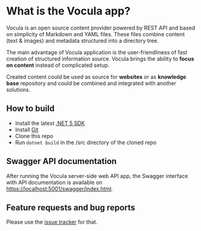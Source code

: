 # What is the Vocula app?

Vocula is an open source content provider powered by REST API and based on simplicity of Markdown and YAML files. These files combine content (text & images) and metadata structured into a directory tree.

The main advantage of Vocula application is the user-friendliness of fast creation of structured information source. Vocula brings the ability to **focus on content** instead of complicated setup.

Created content could be used as source for **websites** or as **knowledge base** repository and could be combined and integrated with another solutions.

## How to build

* Install the latest [.NET 5 SDK](https://www.microsoft.com/net/download/core#/current)
* Install [Git](https://git-scm.com)
* Clone this repo
* Run `dotnet build` in the /src directory of the cloned repo

## Swagger API documentation

After running the Vocula server-side web API app, the Swagger interface with API documentation is available on [https://localhost:5001/swagger/index.html](https://localhost:5001/swagger/index.html).

## Feature requests and bug reports

Please use the [issue tracker](https://github.com/impello-msoukup/vocula/issues) for that.